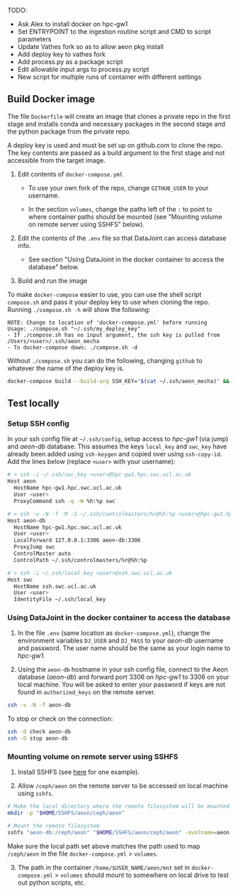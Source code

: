 <!--
# Random commands

docker-compose build --build-arg SSH_KEY="$(cat ~/.ssh/aeon_mecha)" && docker-compose up -d

docker run --name test_run -it aeon_ingest

docker build --target private_repo_clone -t test_repo --build-arg SSH_KEY="$(cat ~/.ssh/aeon_mecha)" .
-->


TODO:

- Ask Alex to install docker on hpc-gw1
- Set ENTRYPOINT to the ingestion routine script and CMD to script parameters
- Update Vathes fork so as to allow aeon pkg install
- Add deploy key to vathes fork
- Add process.py as a package script
- Edit allowable input args to process.py script
- New script for multiple runs of container with different settings

## Build Docker image

The file `Dockerfile` will create an image that clones a private repo in the first stage and installs conda and necessary packages in the second stage and the python package from the private repo. 

A deploy key is used and must be set up on github.com to clone the repo. The key contents are passed as a build argument to the first stage and not accessible from the target image. 

1. Edit contents of `docker-compose.yml`
 
    - To use your own fork of the repo, change `GITHUB_USER` to your username.
 
    - In the section `volumes`, change the paths left of the `:` to point to where container paths should be mounted (see "Mounting volume on remote server using SSHFS" below).  

2. Edit the contents of the `.env` file so that DataJoint can access database info.

    - See section "Using DataJoint in the docker container to access the database" below.

3. Build and run the image

To make `docker-compose` easier to use, you can use the shell script `compose.sh` and pass it your deploy key to use when cloning the repo. Running `./compose.sh -h` will show the following:

```
NOTE: Change to location of 'docker-compose.yml' before running
Usage: ./compose.sh "~/.ssh/my_deploy_key"
- If ./compose.sh has no input argument, the ssh key is pulled from /Users/<user>/.ssh/aeon_mecha
- To docker-compose down: ./compose.sh -d
```

Without `./compose.sh` you can do the following, changing `github` to whatever the name of the deploy key is.

```bash
docker-compose build --build-arg SSH_KEY="$(cat ~/.ssh/aeon_mecha)" && docker-compose up -d
```

## Test locally

### Setup SSH config

In your ssh config file at `~/.ssh/config`, setup access to _hpc-gw1_ (via jump) and _aeon-db_ database. This assumes the keys `local_key` and `swc_key` have already been added using `ssh-keygen` and copied over using `ssh-copy-id`. Add the lines below (replace `<user>` with your username):

```bash
# > ssh -i ~/.ssh/swc_key <user>@hpc-gw1.hpc.swc.ucl.ac.uk
Host aeon
  HostName hpc-gw1.hpc.swc.ucl.ac.uk
  User <user>
  ProxyCommand ssh -q -W %h:%p swc

# > ssh -v -N -f -M -S ~/.ssh/controlmasters/%r@%h:%p <user>@hpc-gw1.hpc.swc.ucl.ac.uk -J <user>@ssh.swc.ucl.ac.uk -L 127.0.0.1:3306:aeon-db:3306
Host aeon-db
  HostName hpc-gw1.hpc.swc.ucl.ac.uk
  User <user>
  LocalForward 127.0.0.1:3306 aeon-db:3306
  ProxyJump swc
  ControlMaster auto
  ControlPath ~/.ssh/controlmasters/%r@%h:%p

# > ssh -i ~/.ssh/local_key <user>@ssh.swc.ucl.ac.uk
Host swc
  HostName ssh.swc.ucl.ac.uk
  User <user>
  IdentityFile ~/.ssh/local_key
```

### Using DataJoint in the docker container to access the database

1. In the file `.env` (same location as `docker-compose.yml`), change the environment variables `DJ_USER` and `DJ_PASS` to your _aeon-db_ username and password. The user name should be the same as your login name to _hpc-gw1_.

2. Using the `aeon-db` hostname in your ssh config file, connect to the Aeon database (_aeon-db_) and forward port 3306 on _hpc-gw1_ to 3306 on your local machine. You will be asked to enter your password if keys are not found in `authorized_keys` on the remote server. 

```bash
ssh -v -N -f aeon-db
```

To stop or check on the connection:

```bash
ssh -O check aeon-db
ssh -O stop aeon-db
```

### Mounting volume on remote server using SSHFS

1. Install SSHFS (see [here](https://code.visualstudio.com/docs/remote/troubleshooting#_using-sshfs-to-access-files-on-your-remote-host) for one example).

2. Allow `/ceph/aeon` on the remote server to be accessed on local machine using `sshfs`.

```bash
# Make the local directory where the remote filesystem will be mounted
mkdir -p "$HOME/SSHFS/aeon/ceph/aeon"

# Mount the remote filesystem
sshfs "aeon-db:/ceph/aeon" "$HOME/SSHFS/aeon/ceph/aeon" -ovolname=aeon -o workaround=nonodelay -o transform_symlinks -o idmap=user -C
```

Make sure the local path set above matches the path used to map `/ceph/aeon` in the file `docker-compose.yml` > `volumes`.

3. The path in the container `/home/$USER_NAME/aeon/mnt` set in `docker-compose.yml` > `volumes` should mount to somewhere on local drive to test out python scripts, etc.
